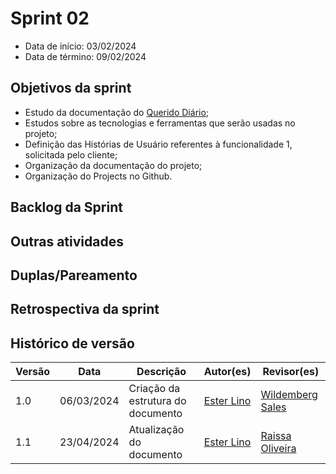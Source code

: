 # Sprint 02

- Data de início: 03/02/2024
- Data de término: 09/02/2024

## Objetivos da sprint
* Estudo da documentação do [Querido Diário](https://queridodiario.ok.org.br/);
* Estudos sobre as tecnologias e ferramentas que serão usadas no projeto;
* Definição das Histórias de Usuário referentes à funcionalidade 1, solicitada pelo cliente;
* Organização da documentação do projeto;
* Organização do Projects no Github.

## Backlog da Sprint

## Outras atividades

## Duplas/Pareamento

## Retrospectiva da sprint 

## Histórico de versão

| Versão | Data | Descrição | Autor(es) | Revisor(es) |
| ------- |--------|-------------|--------------|---------------|
| 1.0 | 06/03/2024 | Criação da estrutura do documento | [Ester Lino](https://github.com/esteerlino)  | [Wildemberg Sales](https://github.com/wildemberg-sales) |
|  1.1   | 23/04/2024  | Atualização do documento | [Ester Lino](https://github.com/esteerlino)                           |    [Raissa Oliveira](https://github.com/raissamsoliveira) |